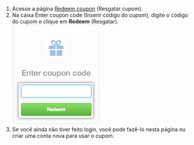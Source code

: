 1. Acesse a página [Redeem coupon](https://github.com/redeem) (Resgatar cupom).
2. Na caixa Enter coupon code (Inserir código do cupom), digite o código do cupom e clique em **Redeem** (Resgatar). ![Caixa Redeem coupon (Resgatar cupom)](/assets/images/help/settings/redeem-coupon-box.png)
3. Se você ainda não tiver feito login, você pode fazê-lo nesta página ou criar uma conta nova para usar o cupom.
